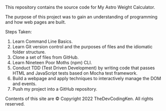 This repository contains the source code for My Astro Weight Calculator.

The purpose of this project was to gain an understanding of programming and how web pages
are built.

Steps Taken:

1. Learn Command Line Basics.
2. Learn Git version control and the purposes of files and the idiomatic folder structure.
3. Clone a set of files from GitHub.
4. Learn Nineteen Poor Moths (npm) CLI.
5. Conduct TDD (Test Driven Development) by writing code that passes HTML and JavaScript tests based on Mocha test framework.
6. Build a webpage and apply techniques to interactively manage the DOM and events.
7. Push my project into a GitHub repository.

Contents of this site are © Copyright 2022 TheDevCodingKen. All rights reserved.
